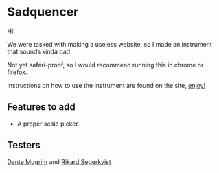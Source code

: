 # Sadquencer

Hi!

We were tasked with making a useless website, so I made an instrument that sounds kinda bad.

Not yet safari-proof, so I would recommend running this in chrome or firefox.

Instructions on how to use the instrument are found on the site, [enjoy!](https://sadquencer.vercel.app/)

## Features to add

- A proper scale picker.

## Testers

[Dante Mogrim](https://github.com/mogrim-91) and [Rikard Segerkvist](https://github.com/rikardseg)
